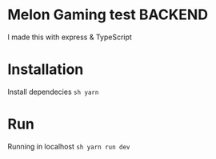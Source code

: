 # Melon Gaming test BACKEND
I made this with express & TypeScript


# Installation
Install dependecies
``sh
yarn
``

# Run
Running in localhost
``sh
yarn run dev
``